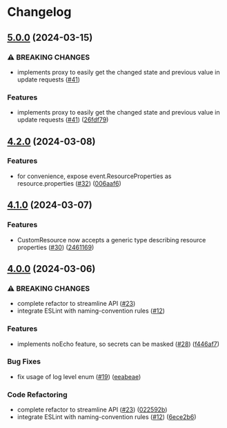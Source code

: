 # Changelog

## [5.0.0](https://github.com/udondan/aws-cloudformation-custom-resource/compare/v4.2.0...v5.0.0) (2024-03-15)


### ⚠ BREAKING CHANGES

* implements proxy to easily get the changed state and previous value in update requests ([#41](https://github.com/udondan/aws-cloudformation-custom-resource/issues/41))

### Features

* implements proxy to easily get the changed state and previous value in update requests ([#41](https://github.com/udondan/aws-cloudformation-custom-resource/issues/41)) ([26fdf79](https://github.com/udondan/aws-cloudformation-custom-resource/commit/26fdf793ab4ef24cbfbefe35b683980f1bc4efe2))

## [4.2.0](https://github.com/udondan/aws-cloudformation-custom-resource/compare/v4.1.0...v4.2.0) (2024-03-08)


### Features

* for convenience, expose event.ResourceProperties as resource.properties ([#32](https://github.com/udondan/aws-cloudformation-custom-resource/issues/32)) ([006aaf6](https://github.com/udondan/aws-cloudformation-custom-resource/commit/006aaf6292c0557db9596a36fb9a0d24032639f5))

## [4.1.0](https://github.com/udondan/aws-cloudformation-custom-resource/compare/v4.0.0...v4.1.0) (2024-03-07)


### Features

* CustomResource now accepts a generic type describing resource properties ([#30](https://github.com/udondan/aws-cloudformation-custom-resource/issues/30)) ([2461169](https://github.com/udondan/aws-cloudformation-custom-resource/commit/246116959578efbbacab14cf4aaf709287058636))

## [4.0.0](https://github.com/udondan/aws-cloudformation-custom-resource/compare/v3.1.1...v4.0.0) (2024-03-06)


### ⚠ BREAKING CHANGES

* complete refactor to streamline API ([#23](https://github.com/udondan/aws-cloudformation-custom-resource/issues/23))
* integrate ESLint with naming-convention rules ([#12](https://github.com/udondan/aws-cloudformation-custom-resource/issues/12))

### Features

* implements noEcho feature, so secrets can be masked ([#28](https://github.com/udondan/aws-cloudformation-custom-resource/issues/28)) ([f446af7](https://github.com/udondan/aws-cloudformation-custom-resource/commit/f446af74de463c348fbf7bad3fdd62285919232a))


### Bug Fixes

* fix usage of log level enum ([#19](https://github.com/udondan/aws-cloudformation-custom-resource/issues/19)) ([eeabeae](https://github.com/udondan/aws-cloudformation-custom-resource/commit/eeabeaec29723cfadbfbfb75b355ba913961edb4))


### Code Refactoring

* complete refactor to streamline API ([#23](https://github.com/udondan/aws-cloudformation-custom-resource/issues/23)) ([022592b](https://github.com/udondan/aws-cloudformation-custom-resource/commit/022592bf1efd18520db5c2b4d2a653ab9d5f5924))
* integrate ESLint with naming-convention rules ([#12](https://github.com/udondan/aws-cloudformation-custom-resource/issues/12)) ([6ece2b6](https://github.com/udondan/aws-cloudformation-custom-resource/commit/6ece2b66e984935b9f95d644becd6ad257d38ad5))
